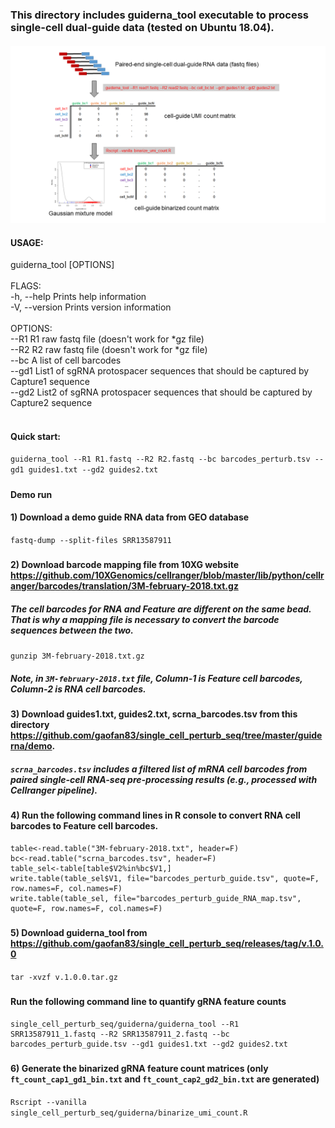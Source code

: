 ### This directory includes guiderna_tool executable to process single-cell dual-guide data (tested on Ubuntu 18.04).
####
![Workflow](/guiderna/bioinformatics_pipeline.png)

#### USAGE:
 guiderna_tool [OPTIONS] <br/>
<br/>
 FLAGS: <br/>
    -h, --help       Prints help information <br/>
    -V, --version    Prints version information <br/>
<br/>
 OPTIONS: <br/>
        --R1 <Read1>       R1 raw fastq file (doesn't work for *gz file) <br/>
        --R2 <Read2>       R2 raw fastq file (doesn't work for *gz file) <br/>
        --bc <barcodes>    A list of cell barcodes <br/>
        --gd1 <guides1>    List1 of sgRNA protospacer sequences that should be captured by Capture1 sequence <br/>
        --gd2 <guides2>    List2 of sgRNA protospacer sequences that should be captured by Capture2 sequence <br/>
<br/>
 
#### Quick start:
`guiderna_tool --R1 R1.fastq --R2 R2.fastq --bc barcodes_perturb.tsv --gd1 guides1.txt --gd2 guides2.txt`
##### 
#### Demo run
#### 1) Download a demo guide RNA data from GEO database
`fastq-dump --split-files SRR13587911`
#####
#### 2) Download barcode mapping file from 10XG website https://github.com/10XGenomics/cellranger/blob/master/lib/python/cellranger/barcodes/translation/3M-february-2018.txt.gz
##### The cell barcodes for RNA and Feature are different on the same bead. That is why a mapping file is necessary to convert the barcode sequences between the two.  
`gunzip 3M-february-2018.txt.gz`
##### Note, in `3M-february-2018.txt` file, Column-1 is Feature cell barcodes, Column-2 is RNA cell barcodes.
#####
#### 3) Download guides1.txt, guides2.txt, scrna_barcodes.tsv from this directory https://github.com/gaofan83/single_cell_perturb_seq/tree/master/guiderna/demo.
##### `scrna_barcodes.tsv` includes a filtered list of mRNA cell barcodes from paired single-cell RNA-seq pre-processing results (e.g., processed with Cellranger pipeline).
#### 4) Run the following command lines in R console to convert RNA cell barcodes to Feature cell barcodes.
```
table<-read.table("3M-february-2018.txt", header=F)
bc<-read.table("scrna_barcodes.tsv", header=F)
table_sel<-table[table$V2%in%bc$V1,]
write.table(table_sel$V1, file="barcodes_perturb_guide.tsv", quote=F, row.names=F, col.names=F)
write.table(table_sel, file="barcodes_perturb_guide_RNA_map.tsv", quote=F, row.names=F, col.names=F)
```
#####
#### 5) Download guiderna_tool from https://github.com/gaofan83/single_cell_perturb_seq/releases/tag/v.1.0.0
`tar -xvzf v.1.0.0.tar.gz`
#####
#### Run the following command line to quantify gRNA feature counts
```
single_cell_perturb_seq/guiderna/guiderna_tool --R1 SRR13587911_1.fastq --R2 SRR13587911_2.fastq --bc barcodes_perturb_guide.tsv --gd1 guides1.txt --gd2 guides2.txt
```
#####
#### 6) Generate the binarized gRNA feature count matrices (only `ft_count_cap1_gd1_bin.txt` and `ft_count_cap2_gd2_bin.txt` are generated) 
`Rscript --vanilla single_cell_perturb_seq/guiderna/binarize_umi_count.R`
#####
                                     
